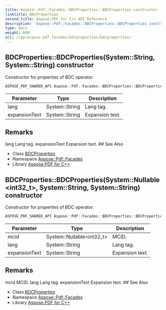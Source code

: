 ```yaml
---
title: Aspose::Pdf::Facades::BDCProperties::BDCProperties constructor
linktitle: BDCProperties
second_title: Aspose.PDF for C++ API Reference
description: 'Aspose::Pdf::Facades::BDCProperties::BDCProperties constructor. Constructor for properties of BDC operator in C++.'
type: docs
weight: 600
url: /cpp/aspose.pdf.facades/bdcproperties/bdcproperties/
---
```

## BDCProperties::BDCProperties(System::String, System::String) constructor


Constructor for properties of BDC operator.

```cpp
ASPOSE_PDF_SHARED_API Aspose::Pdf::Facades::BDCProperties::BDCProperties(System::String lang=nullptr, System::String expansionText=nullptr)
```


| Parameter | Type | Description |
| --- | --- | --- |
| lang | System::String | Lang tag. |
| expansionText | System::String | Expansion text. |
## Remarks


<parameterlist kind="param">
  <parameteritem>
    <parameternamelist>
      <parametername>lang</parametername>
    </parameternamelist>
    <parameterdescription>
      <para>Lang tag.</para>
    </parameterdescription>
  </parameteritem>
  <parameteritem>
    <parameternamelist>
      <parametername>expansionText</parametername>
    </parameternamelist>
    <parameterdescription>
      <para>Expansion text.</para>
    </parameterdescription>
  </parameteritem>
</parameterlist>
## See Also

* Class [BDCProperties](../)
* Namespace [Aspose::Pdf::Facades](../../)
* Library [Aspose.PDF for C++](../../../)
## BDCProperties::BDCProperties(System::Nullable\<int32_t\>, System::String, System::String) constructor


Constructor for properties of BDC operator.

```cpp
ASPOSE_PDF_SHARED_API Aspose::Pdf::Facades::BDCProperties::BDCProperties(System::Nullable<int32_t> mcid, System::String lang=nullptr, System::String expansionText=nullptr)
```


| Parameter | Type | Description |
| --- | --- | --- |
| mcid | System::Nullable\<int32_t\> | MCID. |
| lang | System::String | Lang tag. |
| expansionText | System::String | Expansion text. |
## Remarks


<parameterlist kind="param">
  <parameteritem>
    <parameternamelist>
      <parametername>mcid</parametername>
    </parameternamelist>
    <parameterdescription>
      <para>MCID.</para>
    </parameterdescription>
  </parameteritem>
  <parameteritem>
    <parameternamelist>
      <parametername>lang</parametername>
    </parameternamelist>
    <parameterdescription>
      <para>Lang tag.</para>
    </parameterdescription>
  </parameteritem>
  <parameteritem>
    <parameternamelist>
      <parametername>expansionText</parametername>
    </parameternamelist>
    <parameterdescription>
      <para>Expansion text.</para>
    </parameterdescription>
  </parameteritem>
</parameterlist>
## See Also

* Class [BDCProperties](../)
* Namespace [Aspose::Pdf::Facades](../../)
* Library [Aspose.PDF for C++](../../../)
